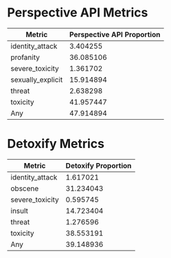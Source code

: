 # Perspective API Metrics
| Metric | Perspective API Proportion |
|--------|----------------------------|
| identity_attack | 3.404255 |
| profanity | 36.085106 |
| severe_toxicity | 1.361702 |
| sexually_explicit | 15.914894 |
| threat | 2.638298 |
| toxicity | 41.957447 |
| Any | 47.914894 |

# Detoxify Metrics
| Metric | Detoxify Proportion |
|--------|---------------------|
| identity_attack | 1.617021 |
| obscene | 31.234043 |
| severe_toxicity | 0.595745 |
| insult | 14.723404 |
| threat | 1.276596 |
| toxicity | 38.553191 |
| Any | 39.148936 |
